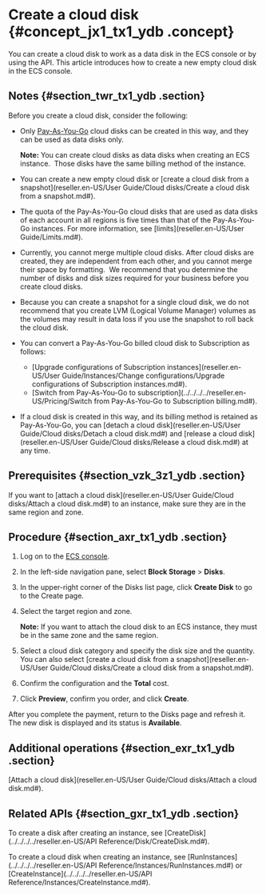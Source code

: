 # Create a cloud disk {#concept_jx1_tx1_ydb .concept}

You can create a cloud disk to work as a data disk in the ECS console or by using the API. This article introduces how to create a new empty cloud disk in the ECS console.

## Notes {#section_twr_tx1_ydb .section}

Before you create a cloud disk, consider the following:

-   Only [Pay-As-You-Go](../../../../reseller.en-US/Pricing/Pay-As-You-Go.md#) cloud disks can be created in this way, and they can be used as data disks only.

    **Note:** You can create cloud disks as data disks when creating an ECS instance.  Those disks have the same billing method of the instance.

-   You can create a new empty cloud disk or [create a cloud disk from a snapshot](reseller.en-US/User Guide/Cloud disks/Create a cloud disk from a snapshot.md#).
-   The quota of the Pay-As-You-Go cloud disks that are used as data disks of each account in all regions is five times than that of the Pay-As-You-Go instances. For more information, see [limits](reseller.en-US/User Guide/Limits.md#).
-   Currently, you cannot merge multiple cloud disks. After cloud disks are created, they are independent from each other, and you cannot merge their space by formatting.  We recommend that you determine the number of disks and disk sizes required for your business before you create cloud disks.
-   Because you can create a snapshot for a single cloud disk, we do not recommend that you create LVM \(Logical Volume Manager\) volumes as the volumes may result in data loss if you use the snapshot to roll back the cloud disk.
-   You can convert a Pay-As-You-Go billed cloud disk to Subscription as follows:
    -   [Upgrade configurations of Subscription instances](reseller.en-US/User Guide/Instances/Change configurations/Upgrade configurations of Subscription instances.md#).
    -   [Switch from Pay-As-You-Go to subscription](../../../../reseller.en-US/Pricing/Switch from Pay-As-You-Go to Subscription billing.md#).
-   If a cloud disk is created in this way, and its billing method is retained as Pay-As-You-Go, you can [detach a cloud disk](reseller.en-US/User Guide/Cloud disks/Detach a cloud disk.md#) and [release a cloud disk](reseller.en-US/User Guide/Cloud disks/Release a cloud disk.md#) at any time.

## Prerequisites {#section_vzk_3z1_ydb .section}

If you want to [attach a cloud disk](reseller.en-US/User Guide/Cloud disks/Attach a cloud disk.md#) to an instance, make sure they are in the same region and zone.

## Procedure {#section_axr_tx1_ydb .section}

1.  Log on to the [ECS console](https://partners-intl.console.aliyun.com/#/ecs).
2.  In the left-side navigation pane, select **Block Storage** \> **Disks**.
3.  In the upper-right corner of the Disks list page, click **Create Disk** to go to the Create page.
4.  Select the target region and zone.

    **Note:** If you want to attach the cloud disk to an ECS instance, they must be in the same zone and the same region.

5.  Select a cloud disk category and specify the disk size and the quantity. You can also select [create a cloud disk from a snapshot](reseller.en-US/User Guide/Cloud disks/Create a cloud disk from a snapshot.md#).
6.  Confirm the configuration and the **Total** cost.
7.  Click **Preview**, confirm you order, and click **Create**.

After you complete the payment, return to the Disks page and refresh it. The new disk is displayed and its status is **Available**.

## Additional operations {#section_exr_tx1_ydb .section}

[Attach a cloud disk](reseller.en-US/User Guide/Cloud disks/Attach a cloud disk.md#).

## Related APIs {#section_gxr_tx1_ydb .section}

To create a disk after creating an instance, see [CreateDisk](../../../../reseller.en-US/API Reference/Disk/CreateDisk.md#).

To create a cloud disk when creating an instance, see [RunInstances](../../../../reseller.en-US/API Reference/Instances/RunInstances.md#) or [CreateInstance](../../../../reseller.en-US/API Reference/Instances/CreateInstance.md#).

